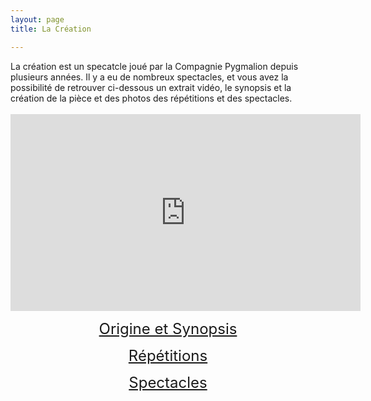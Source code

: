 ```yaml
---
layout: page
title: La Création

---
```


<div>La création est un specatcle joué par la Compagnie Pygmalion depuis plusieurs années. Il y a eu de nombreux spectacles, et vous avez la possibilité de retrouver ci-dessous un extrait vidéo, le synopsis et la création de la pièce et des photos des répétitions et des spectacles.</div>

<div style="text-align: center"><br><iframe align="center" width="560" height="315" src="https://www.youtube.com/embed/QbhB9Vk_IuE" frameborder="0" allow="accelerometer; autoplay; encrypted-media; gyroscope; picture-in-picture" allowfullscreen></iframe></div>

<p>
<div style="text-align: center"><font size="5px"><a href="origines.html">Origine et Synopsis</a></font></div>
</p>

<p>
<div style="text-align: center"><font size="5px"><a href="repets">Répétitions</a></font></div>
</p>

<p>
<div style="text-align: center"><font size="5px"><a href="/spectacle/index.html">Spectacles</a></font></div>
</p>
